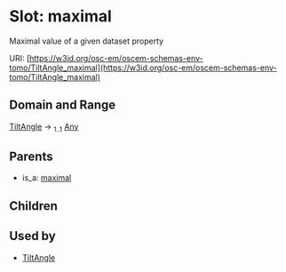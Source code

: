 
# Slot: maximal

Maximal value of a given dataset property

URI: [https://w3id.org/osc-em/oscem-schemas-env-tomo/TiltAngle_maximal](https://w3id.org/osc-em/oscem-schemas-env-tomo/TiltAngle_maximal)


## Domain and Range

[TiltAngle](TiltAngle.md) &#8594;  <sub>1..1</sub> [Any](Any.md)

## Parents

 *  is_a: [maximal](maximal.md)

## Children


## Used by

 * [TiltAngle](TiltAngle.md)
